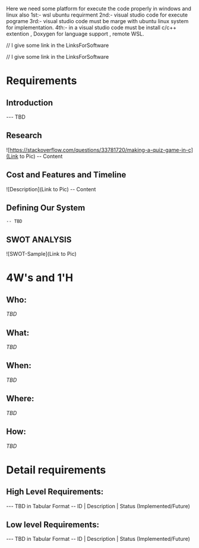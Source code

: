 Here we need some platform for execute the code properly in windows and linux also
1st:- wsl ubuntu requirment
2nd:- visual studio code for execute pograme
3rd:- visual studio code must be marge with ubuntu linux system for implementation.
4th:- in a visual studio code must be install c/c++ extention , Doxygen for language support , remote WSL.


// I give some link in the LinksForSoftware


// I give some link in the LinksForSoftware

# Requirements
## Introduction
 --- TBD 

## Research
![https://stackoverflow.com/questions/33781720/making-a-quiz-game-in-c](Link to Pic)
-- Content 
## Cost and Features and Timeline
![Description](Link to Pic)
-- Content 
## Defining Our System
    -- TBD
## SWOT ANALYSIS
![SWOT-Sample](Link to Pic)

# 4W&#39;s and 1&#39;H

## Who:

*TBD*

## What:

*TBD*

## When:

*TBD*

## Where:

*TBD*

## How:

*TBD*

# Detail requirements
## High Level Requirements:
--- TBD in Tabular Format 
-- ID | Description | Status (Implemented/Future)


##  Low level Requirements:
--- TBD in Tabular Format 
-- ID | Description | Status (Implemented/Future)